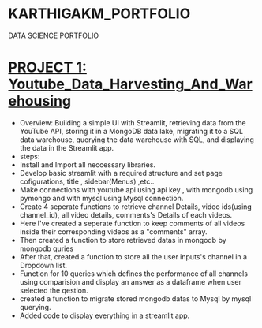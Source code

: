 # KARTHIGAKM_PORTFOLIO
DATA SCIENCE PORTFOLIO
# [PROJECT 1: Youtube_Data_Harvesting_And_Warehousing](https://github.com/KarthigaKM/Youtube_Data_HarvestING-And-Warehousing)
* Overview:  Building a simple UI with Streamlit, retrieving data from the YouTube API, storing it in a MongoDB data lake, migrating it to a SQL data warehouse, querying the data warehouse with SQL, and displaying the data in the Streamlit app. 
* steps:  
 * Install and Import all neccessary libraries. 
 * Develop basic streamlit with a required structure and set page cofigurations, title , sidebar(Menus) ,etc..
 * Make connections with youtube api using api key , with mongodb using pymongo and with mysql using Mysql connection.
 * Create 4 seperate functions to retrieve channel Details, video ids(using channel_id), all video details, comments's Details of each videos.
 * Here I've created a seperate function to keep comments of all videos inside their corresponding videos as a "comments" array.
 * Then created a function to store retrieved datas in mongodb by mongodb quries 
 * After that, created a function to store all the user inputs's channel in a Dropdown list. 
 * Function for 10 queries which defines the performance of all channels using comparision and display an answer as a dataframe when user selected the qestion.
 * created a function to migrate stored mongodb datas to Mysql by mysql querying. 
 * Added code to display everything in a streamlit app.
